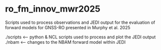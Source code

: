 # ro_fm_innov_mwr2025

Scripts used to process observations and JEDI output for the evaluation of
 forward models for GNSS-RO presented in Murphy et al. 2025

   ./scripts <-- python & NCL scripts used to process and plot the JEDI output
   ./nbam    <-- changes to the NBAM forward model within JEDI
